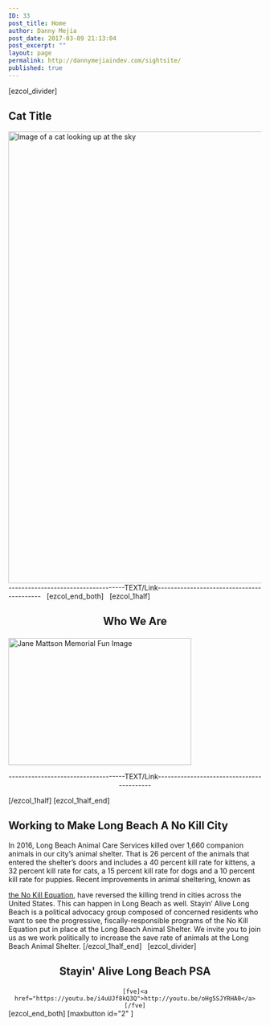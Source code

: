 ```yaml
---
ID: 33
post_title: Home
author: Danny Mejia
post_date: 2017-03-09 21:13:04
post_excerpt: ""
layout: page
permalink: http://dannymejiaindev.com/sightsite/
published: true
---
```

[ezcol_divider] 
## Cat Title

<img id="longdesc-return-441" class="alignnone size-full wp-image-441" tabindex="-1" src="http://dannymejiaindev.com/sightsite/wp-content/uploads/2017/04/Cat_4-e1492198697630.jpg" alt="Image of a cat looking up at the sky" width="1600" height="900" longdesc="http://dannymejiaindev.com/sightsite?longdesc=441&referrer=33" /> ------------------------------------TEXT/Link------------------------------------------   [ezcol_end_both]   [ezcol_1half] <h2 class="wsite-content-title" style="text-align: center;">
  Who We Are
</h2>

<img id="longdesc-return-232" class="size-full wp-image-232 aligncenter" tabindex="-1" src="http://dannymejiaindev.com/sightsite/wp-content/uploads/2017/03/6909542.jpg" alt="Jane Mattson Memorial Fun Image" width="364" height="253" longdesc="http://dannymejiaindev.com/sightsite?longdesc=232&referrer=33" /> <p style="text-align: center;">
  ------------------------------------TEXT/Link------------------------------------------
</p> [/ezcol_1half] [ezcol_1half_end] 

<h2 class="wsite-content-title">
  Working to Make Long Beach A No Kill City
</h2> In 2016, Long Beach Animal Care Services killed over 1,660 companion animals in our city’s animal shelter. That is 26 percent of the animals that entered the shelter’s doors and includes a 40 percent kill rate for kittens, a 32 percent kill rate for cats, a 15 percent kill rate for dogs and a 10 percent kill rate for puppies. Recent improvements in animal sheltering, known as 

[the No Kill Equation][1], have reversed the killing trend in cities across the United States. This can happen in Long Beach as well. Stayin’ Alive Long Beach is a political advocacy group composed of concerned residents who want to see the progressive, fiscally-responsible programs of the No Kill Equation put in place at the Long Beach Animal Shelter. We invite you to join us as we work politically to increase the save rate of animals at the Long Beach Animal Shelter. [/ezcol_1half_end]   [ezcol_divider] <h2 class="wsite-content-title" style="text-align: center;">
  Stayin' Alive Long Beach PSA
</h2>

<div style="text-align: center;">
  <code>[fve]&lt;a href="https://youtu.be/i4uUJf8kQ3Q">http://youtu.be/oHg5SJYRHA0&lt;/a>[/fve]</code>
</div> [ezcol_end_both] [maxbutton id="2" ]

 [1]: http://dannymejiaindev.com/sightsite/the-no-kill-equation/